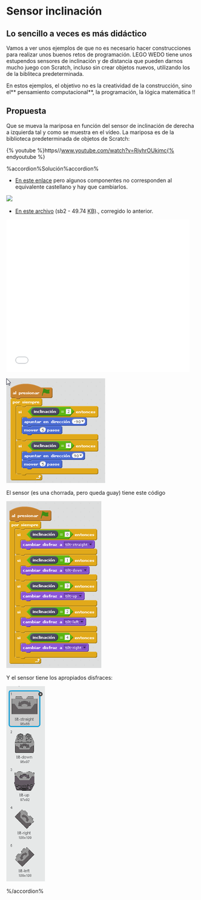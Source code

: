
# Sensor inclinación

## Lo sencillo a veces es más didáctico

Vamos a ver unos ejemplos de que no es necesario hacer construcciones para realizar unos buenos retos de programación. LEGO WEDO tiene unos estupendos sensores de inclinación y de distancia que pueden darnos mucho juego con Scratch, incluso sin crear objetos nuevos, utilizando los de la bibliteca predeterminada.

En estos ejemplos, el objetivo no es la creatividad de la construcción, sino el** pensamiento computacional**, la programación, la lógica matemática !!

## Propuesta

Que se mueva la mariposa en función del sensor de inclinación de derecha a izquierda tal y como se muestra en el vídeo. La mariposa es de la biblioteca predeterminada de objetos de Scratch:

{% youtube %}https//www.youtube.com/watch?v=RiyhrOUkjmc{% endyoutube %}


%accordion%Solución%accordion%

- [En este enlace](https://scratch.mit.edu/projects/1789934/) pero algunos componentes no corresponden al equivalente castellano y hay que cambiarlos.

![](/assets/Selección_037.png)


- [En este archivo](http://aularagon.catedu.es/materialesaularagon2013/LegoWedo/M3/mariposa-inclinacion.sb2) (sb2 - 49.74 <abbr lang="en" title="KiloBytes">KB</abbr>)., corregido lo anterior.


<iframe width="485" height="402" allowtransparency="true" src="//scratch.mit.edu/projects/watch?v=1789934/?autostart=false" frameborder="0" allowfullscreen=""></iframe>

![](img/mariposa.1.png)

El sensor (es una chorrada, pero queda guay) tiene este código

![](img/mariposa-inclinado-sensor.png)

Y el sensor tiene los apropiados disfraces:

![](img/disfracessensorinclinacion.png)

%/accordion%